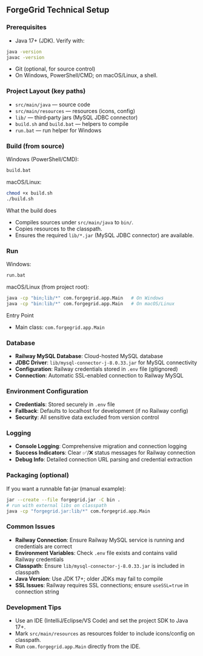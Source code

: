 ## ForgeGrid Technical Setup

### Prerequisites
- Java 17+ (JDK). Verify with:
```bash
java -version
javac -version
```
- Git (optional, for source control)
- On Windows, PowerShell/CMD; on macOS/Linux, a shell.

### Project Layout (key paths)
- `src/main/java` — source code
- `src/main/resources` — resources (icons, config)
- `lib/` — third‑party jars (MySQL JDBC connector)
- `build.sh` and `build.bat` — helpers to compile
- `run.bat` — run helper for Windows

### Build (from source)
Windows (PowerShell/CMD):
```bat
build.bat
```

macOS/Linux:
```bash
chmod +x build.sh
./build.sh
```

What the build does
- Compiles sources under `src/main/java` to `bin/`.
- Copies resources to the classpath.
- Ensures the required `lib/*.jar` (MySQL JDBC connector) are available.

### Run
Windows:
```bat
run.bat
```

macOS/Linux (from project root):
```bash
java -cp "bin;lib/*" com.forgegrid.app.Main   # On Windows
java -cp "bin:lib/*" com.forgegrid.app.Main   # On macOS/Linux
```

Entry Point
- Main class: `com.forgegrid.app.Main`

### Database
- **Railway MySQL Database**: Cloud-hosted MySQL database
- **JDBC Driver**: `lib/mysql-connector-j-8.0.33.jar` for MySQL connectivity
- **Configuration**: Railway credentials stored in `.env` file (gitignored)
- **Connection**: Automatic SSL-enabled connection to Railway MySQL

### Environment Configuration
- **Credentials**: Stored securely in `.env` file
- **Fallback**: Defaults to localhost for development (if no Railway config)
- **Security**: All sensitive data excluded from version control

### Logging
- **Console Logging**: Comprehensive migration and connection logging
- **Success Indicators**: Clear ✅/❌ status messages for Railway connection
- **Debug Info**: Detailed connection URL parsing and credential extraction

### Packaging (optional)
If you want a runnable fat‑jar (manual example):
```bash
jar --create --file forgegrid.jar -C bin .
# run with external libs on classpath
java -cp "forgegrid.jar:lib/*" com.forgegrid.app.Main
```

### Common Issues
- **Railway Connection**: Ensure Railway MySQL service is running and credentials are correct
- **Environment Variables**: Check `.env` file exists and contains valid Railway credentials
- **Classpath**: Ensure `lib/mysql-connector-j-8.0.33.jar` is included in classpath
- **Java Version**: Use JDK 17+; older JDKs may fail to compile
- **SSL Issues**: Railway requires SSL connections; ensure `useSSL=true` in connection string

### Development Tips
- Use an IDE (IntelliJ/Eclipse/VS Code) and set the project SDK to Java 17+.
- Mark `src/main/resources` as resources folder to include icons/config on classpath.
- Run `com.forgegrid.app.Main` directly from the IDE.


